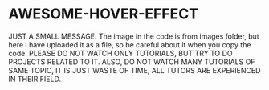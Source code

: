 # AWESOME-HOVER-EFFECT

 JUST A SMALL MESSAGE: The image in the code is from images folder, but here i have uploaded it as a file, so be careful about it when you copy the code. PLEASE DO NOT WATCH ONLY TUTORIALS, BUT TRY TO DO PROJECTS RELATED TO IT. ALSO, DO NOT WATCH MANY TUTORIALS OF SAME TOPIC, IT IS JUST WASTE OF TIME, ALL TUTORS ARE EXPERIENCED IN THEIR FIELD.  
